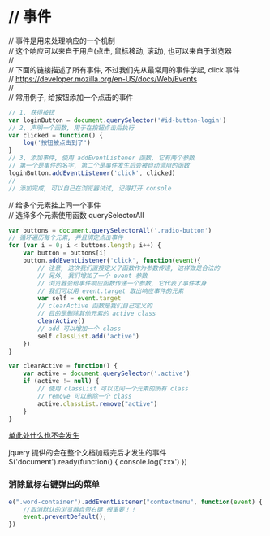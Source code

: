 // 事件  
===   
// 事件是用来处理响应的一个机制  
// 这个响应可以来自于用户(点击, 鼠标移动, 滚动), 也可以来自于浏览器  
//  
// 下面的链接描述了所有事件, 不过我们先从最常用的事件学起, click 事件  
// https://developer.mozilla.org/en-US/docs/Web/Events  
//  
// 常用例子, 给按钮添加一个点击的事件  
```javascript
// 1, 获得按钮
var loginButton = document.querySelector('#id-button-login')
// 2, 声明一个函数, 用于在按钮点击后执行
var clicked = function() {
    log('按钮被点击到了')
}
// 3, 添加事件, 使用 addEventListener 函数, 它有两个参数
// 第一个是事件的名字, 第二个是事件发生后会被自动调用的函数
loginButton.addEventListener('click', clicked)
//
// 添加完成, 可以自己在浏览器试试, 记得打开 console
```


// 给多个元素挂上同一个事件  
// 选择多个元素使用函数 querySelectorAll  
```javascript
var buttons = document.querySelectorAll('.radio-button')
// 循环遍历每个元素, 并且绑定点击事件
for (var i = 0; i < buttons.length; i++) {
    var button = buttons[i]
    button.addEventListener('click', function(event){
        // 注意, 这次我们直接定义了函数作为参数传递, 这样做是合法的
        // 另外, 我们增加了一个 event 参数
        // 浏览器会给事件响应函数传递一个参数, 它代表了事件本身
        // 我们可以用 event.target 取出响应事件的元素
        var self = event.target
        // clearActive 函数是我们自己定义的
        // 目的是删除其他元素的 active class
        clearActive()
        // add 可以增加一个 class
        self.classList.add('active')
    })
}

var clearActive = function() {
    var active = document.querySelector('.active')
    if (active != null) {
        // 使用 classList 可以访问一个元素的所有 class
        // remove 可以删除一个 class
        active.classList.remove("active")
    }
}
```

<A HREF="javascript:void(0)">单此处什么也不会发生</A>

jquery 提供的会在整个文档加载完后才发生的事件
$('document').ready(function() {
    console.log('xxx')
    })


### 消除鼠标右键弹出的菜单
```js
e(".word-container").addEventListener("contextmenu", function(event) {
    //取消默认的浏览器自带右键 很重要！！
    event.preventDefault();
})
```
